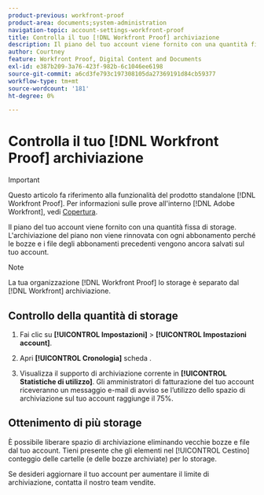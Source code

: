 ```yaml
---
product-previous: workfront-proof
product-area: documents;system-administration
navigation-topic: account-settings-workfront-proof
title: Controlla il tuo [!DNL Workfront Proof] archiviazione
description: Il piano del tuo account viene fornito con una quantità fissa di storage. L'archiviazione del piano non viene rinnovata con ogni abbonamento perché le bozze e i file degli abbonamenti precedenti vengono ancora salvati sul tuo account.
author: Courtney
feature: Workfront Proof, Digital Content and Documents
exl-id: e387b209-3a76-423f-982b-6c1046ee6198
source-git-commit: a6cd3fe793c197308105da27369191d84cb59377
workflow-type: tm+mt
source-wordcount: '181'
ht-degree: 0%

---
```


# Controlla il tuo [!DNL Workfront Proof] archiviazione

>[!IMPORTANT]
>
>Questo articolo fa riferimento alla funzionalità del prodotto standalone [!DNL Workfront Proof]. Per informazioni sulle prove all&#39;interno [!DNL Adobe Workfront], vedi [Copertura](../../../review-and-approve-work/proofing/proofing.md).

Il piano del tuo account viene fornito con una quantità fissa di storage. L&#39;archiviazione del piano non viene rinnovata con ogni abbonamento perché le bozze e i file degli abbonamenti precedenti vengono ancora salvati sul tuo account.

>[!NOTE]
>
>La tua organizzazione [!DNL Workfront Proof] lo storage è separato dal [!DNL Workfront] archiviazione.

## Controllo della quantità di storage

1. Fai clic su **[!UICONTROL Impostazioni]** > **[!UICONTROL Impostazioni account]**.

1. Apri **[!UICONTROL Cronologia]** scheda .
1. Visualizza il supporto di archiviazione corrente in **[!UICONTROL Statistiche di utilizzo]**.
Gli amministratori di fatturazione del tuo account riceveranno un messaggio e-mail di avviso se l’utilizzo dello spazio di archiviazione sul tuo account raggiunge il 75%.

## Ottenimento di più storage

È possibile liberare spazio di archiviazione eliminando vecchie bozze e file dal tuo account. Tieni presente che gli elementi nel [!UICONTROL Cestino] conteggio delle cartelle (e delle bozze archiviate) per lo storage.

Se desideri aggiornare il tuo account per aumentare il limite di archiviazione, contatta il nostro team vendite.
